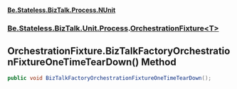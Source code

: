 #### [Be.Stateless.BizTalk.Process.NUnit](README.md 'README')
### [Be.Stateless.BizTalk.Unit.Process](Be.Stateless.BizTalk.Unit.Process.md 'Be.Stateless.BizTalk.Unit.Process').[OrchestrationFixture&lt;T&gt;](OrchestrationFixture_T_.md 'Be.Stateless.BizTalk.Unit.Process.OrchestrationFixture<T>')

## OrchestrationFixture<T>.BizTalkFactoryOrchestrationFixtureOneTimeTearDown() Method

```csharp
public void BizTalkFactoryOrchestrationFixtureOneTimeTearDown();
```
